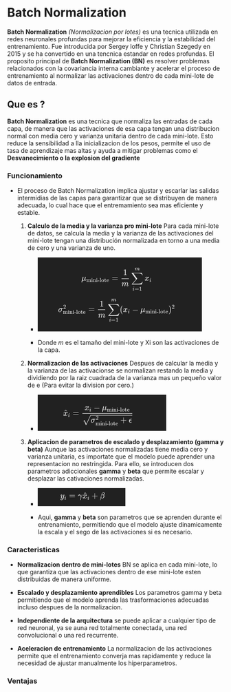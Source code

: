# Batch Normalization

**Batch Normalization** *(Normalizacion por lotes)* es una tecnica utilizada en redes neuronales profundas para mejorar la eficiencia y la estabilidad del entrenamiento. Fue introducida por Sergey loffe y Christian Szegedy en 2015 y se ha convertido en una tencnica estandar en redes profundas. El proposito principal de **Batch Normalization (BN)** es resolver problemas relacionados con la covariancia interna cambiante y acelerar el proceso de entrenamiento al normalizar las activaciones dentro de cada mini-lote de datos de entrada.

## Que es ?

**Batch Normalization** es una tecnica que normaliza las entradas de cada capa, de manera que las activaciones de esa capa tengan una distribucion normal con media cero y varianza unitaria dentro de cada mini-lote. Esto reduce la sensibilidad a lla inicializacion de los pesos, permite el uso de tasa de aprendizaje mas altas y ayuda a mitigar problemas como el **Desvanecimiento o la explosion del gradiente**

### Funcionamiento

*  El proceso de Batch Normalization implica ajustar y escarlar las salidas intermidias de las capas para garantizar que se distribuyen de manera adecuada, lo cual hace que el entremamiento sea mas eficiente y estable.

    1. **Calculo de la media y la varianza pro mini-lote** Para cada mini-lote de datos, se calcula la media y la varianza de las activaciones del mini-lote tengan una distribución normalizada en torno a una media de cero y una varianza de uno.
        
        * ![](vx_images/350624395023102.png)
        
        * Donde *m* es el tamaño del mini-lote y Xi son las activaciones de la capa.
        
    2. **Normalizacion de las activaciones** Despues de calcular la media y la varianza de las activacionse se normalizan restando la media y dividiendo por la raiz cuadrada de la varianza mas un pequeño valor de e (Para evitar la division por cero.)
    
        * ![](vx_images/427143257263379.png)
        
    3. **Aplicacion de parametros de escalado y desplazamiento (gamma y beta)** Aunque las activaciones normalizadas tiene media cero y varianza unitaria, es importate que el modelo puede aprender una representacion no restringida. Para ello, se introducen dos parametros adiccionales **gamma** y **beta** que permite escalar y desplazar las cativaciones normalizadas.

        * ![](vx_images/121353834178192.png)
       
        * Aqui, **gamma** y **beta**  son parametros que se aprenden durante el entrenamiento, permitiendo que el modelo ajuste dinamicamente la escala y el sego de las activaciones si es necesario.
    
### Caracteristicas 

* **Normalizacion dentro de mini-lotes** BN se aplica en cada mini-lote, lo que garantiza que las activaciones dentro de ese mini-lote esten distribuidas de manera uniforme.
 
* **Escalado y desplazamiento aprendibles** Los parametros gamma y beta  permitiendo que el modelo aprenda las trasformaciones adecuadas incluso despues de la normalizacion.

* **Independiente de la arquitectura** se puede aplicar a cualquier tipo de red neuronal, ya se auna red totalmente conectada, una red convolucional o una red recurrente.

* **Aceleracion de entrenamiento** La normalizacion de las activaciones permite que el entrenamiento converja mas rapidamente y reduce la necesidad de ajustar manualmente los hiperparametros.
   
### Ventajas

